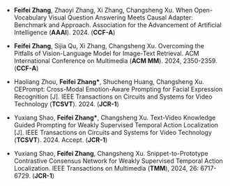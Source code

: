 - <strong>Feifei Zhang</strong>, Zhaoyi Zhang, Xi Zhang, Changsheng Xu. When Open-Vocabulary Visual Question Answering Meets Causal Adapter: Benchmark and Approach. Association for the Advancement of Artificial Intelligence (<strong>AAAI</strong>). 2024. (<strong>CCF-A</strong>)

- <strong>Feifei Zhang</strong>, Sijia Qu, Xi Zhang, Changsheng Xu. Overcoming the Pitfalls of Vision-Language Model for Image-Text Retrieval. ACM International Conference on Multimedia (<strong>ACM MM</strong>). 2024, 2350-2359. (<strong>CCF-A</strong>)

- Haoliang Zhou, <strong>Feifei Zhang*</strong>, Shucheng Huang, Changsheng Xu. CEPrompt: Cross-Modal Emotion-Aware Prompting for Facial Expression Recognition [J]. IEEE Transactions on Circuits and Systems for Video Technology (<strong>TCSVT</strong>). 2024. (<strong>JCR-1</strong>)

- Yuxiang Shao, <strong>Feifei Zhang*</strong>, Changsheng Xu. Text-Video Knowledge Guided Prompting for Weakly Supervised Temporal Action Localization [J]. IEEE Transactions on Circuits and Systems for Video Technology (<strong>TCSVT</strong>). 2024. Accept. (<strong>JCR-1</strong>)

- Yuxiang Shao, <strong>Feifei Zhang</strong>, Changsheng Xu. Snippet-to-Prototype Contrastive Consensus Network for Weakly Supervised Temporal Action Localization. IEEE Transactions on Multimedia (<strong>TMM</strong>), 2024, 26: 6717-6729. (<strong>JCR-1</strong>)

